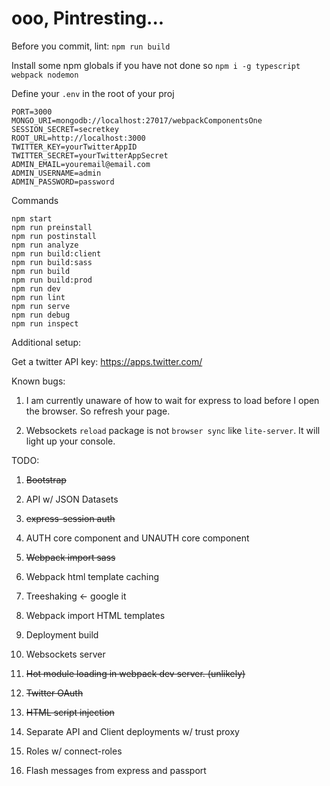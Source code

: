 # ooo, Pintresting...

Before you commit, lint:
`npm run build`

Install some npm globals if you have not done so
`npm i -g typescript webpack nodemon`

Define your `.env` in the root of your proj
```
PORT=3000
MONGO_URI=mongodb://localhost:27017/webpackComponentsOne
SESSION_SECRET=secretkey
ROOT_URL=http://localhost:3000
TWITTER_KEY=yourTwitterAppID
TWITTER_SECRET=yourTwitterAppSecret
ADMIN_EMAIL=youremail@email.com
ADMIN_USERNAME=admin
ADMIN_PASSWORD=password
```

Commands
```
npm start
npm run preinstall
npm run postinstall
npm run analyze
npm run build:client
npm run build:sass
npm run build
npm run build:prod
npm run dev
npm run lint
npm run serve
npm run debug
npm run inspect
```

Additional setup:

Get a twitter API key:
https://apps.twitter.com/

Known bugs:

1. I am currently unaware of how to wait for express to load before I open the browser.  So refresh your page.

2. Websockets `reload` package is not `browser sync` like `lite-server`.  It will light up your console.


TODO:

1. ~~Bootstrap~~

2. API w/ JSON Datasets

3. ~~express-session auth~~

4. AUTH core component and UNAUTH core component

5. ~~Webpack import sass~~

6. Webpack html template caching

7. Treeshaking <- google it

8. Webpack import HTML templates

9. Deployment build

10. Websockets server

11. ~~Hot module loading in webpack dev server. (unlikely)~~

12. ~~Twitter OAuth~~

13. ~~HTML script injection~~

14. Separate API and Client deployments w/ trust proxy

15. Roles w/ connect-roles

16. Flash messages from express and passport
